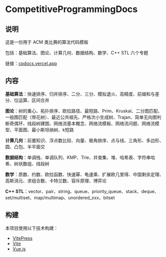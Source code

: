 # CompetitiveProgrammingDocs

## 说明

这是一份用于 ACM 类比赛的算法代码模板

包括：基础算法、图论、计算几何、数据结构、数学、C++ STL 六个专题

链接：<a href='https://cpdocs.vercel.app/'>cpdocs.vercel.app</a>

## 内容

**基础算法**：快速排序、归并排序、二分、三分、模拟退火、高精度、前缀和与差分、位运算、区间合并

**图论**：树的重心、拓扑排序、欧拉路径、最短路、Prim、Kruskal、二分图匹配、一般图匹配（带花树）、最近公共祖先、严格次小生成树、Trajan、简单无向图判断奇偶环、线段树建图、网络流基本概念、网络流模板、网络流问题、网络流模型、平面图、最小斯坦纳树、k短路

**计算几何**：前置知识、浮点数比较、向量、极角排序、点与线、三角形、多边形、圆、凸包、半平面交

**数据结构**：单调栈、单调队列、KMP、Trie、并查集、堆、哈希表、字符串哈希、树状数组、线段树

**数学**：质数、约数、欧拉函数、快速幂、龟速乘、扩展欧几里得、中国剩余定理、高斯消元、求组合数、卡特兰数、容斥原理、博弈论

**C++ STL**：vector、pair、string、queue、priority_queue、stack、deque、set/multiset、map/multimap、unordered_xxx、bitset


## 构建

本项目使用以下技术构建：

- <a href='https://vitepress.vuejs.org/'>VitePress</a>
- <a href='https://cn.vitejs.dev/guide/'>Vite</a>
- <a href='https://cn.vuejs.org/'>Vue.js</a>
